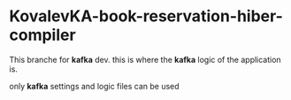 # KovalevKA-book-reservation-hiber-compiler

<p>This branche for <b>kafka</b> dev. this is where the <b>kafka</b> logic of the application is.</p>
only <b>kafka</b> settings  and logic files can be used